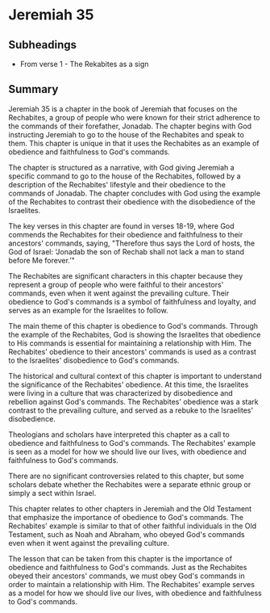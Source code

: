 # Jeremiah 35

## Subheadings

* From verse 1 - The Rekabites as a sign

## Summary

Jeremiah 35 is a chapter in the book of Jeremiah that focuses on the Rechabites, a group of people who were known for their strict adherence to the commands of their forefather, Jonadab. The chapter begins with God instructing Jeremiah to go to the house of the Rechabites and speak to them. This chapter is unique in that it uses the Rechabites as an example of obedience and faithfulness to God's commands.

The chapter is structured as a narrative, with God giving Jeremiah a specific command to go to the house of the Rechabites, followed by a description of the Rechabites' lifestyle and their obedience to the commands of Jonadab. The chapter concludes with God using the example of the Rechabites to contrast their obedience with the disobedience of the Israelites.

The key verses in this chapter are found in verses 18-19, where God commends the Rechabites for their obedience and faithfulness to their ancestors' commands, saying, "Therefore thus says the Lord of hosts, the God of Israel: ‘Jonadab the son of Rechab shall not lack a man to stand before Me forever.’"

The Rechabites are significant characters in this chapter because they represent a group of people who were faithful to their ancestors' commands, even when it went against the prevailing culture. Their obedience to God's commands is a symbol of faithfulness and loyalty, and serves as an example for the Israelites to follow.

The main theme of this chapter is obedience to God's commands. Through the example of the Rechabites, God is showing the Israelites that obedience to His commands is essential for maintaining a relationship with Him. The Rechabites' obedience to their ancestors' commands is used as a contrast to the Israelites' disobedience to God's commands.

The historical and cultural context of this chapter is important to understand the significance of the Rechabites' obedience. At this time, the Israelites were living in a culture that was characterized by disobedience and rebellion against God's commands. The Rechabites' obedience was a stark contrast to the prevailing culture, and served as a rebuke to the Israelites' disobedience.

Theologians and scholars have interpreted this chapter as a call to obedience and faithfulness to God's commands. The Rechabites' example is seen as a model for how we should live our lives, with obedience and faithfulness to God's commands.

There are no significant controversies related to this chapter, but some scholars debate whether the Rechabites were a separate ethnic group or simply a sect within Israel.

This chapter relates to other chapters in Jeremiah and the Old Testament that emphasize the importance of obedience to God's commands. The Rechabites' example is similar to that of other faithful individuals in the Old Testament, such as Noah and Abraham, who obeyed God's commands even when it went against the prevailing culture.

The lesson that can be taken from this chapter is the importance of obedience and faithfulness to God's commands. Just as the Rechabites obeyed their ancestors' commands, we must obey God's commands in order to maintain a relationship with Him. The Rechabites' example serves as a model for how we should live our lives, with obedience and faithfulness to God's commands.